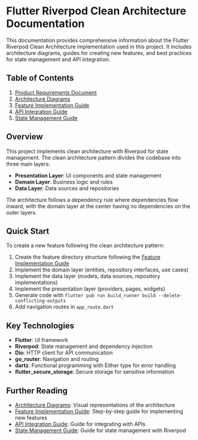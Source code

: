 # Flutter Riverpod Clean Architecture Documentation

This documentation provides comprehensive information about the Flutter Riverpod Clean Architecture implementation used in this project. It includes architecture diagrams, guides for creating new features, and best practices for state management and API integration.

## Table of Contents

1. [Product Requirements Document](../prd.md)
2. [Architecture Diagrams](architecture-diagram.md)
3. [Feature Implementation Guide](feature-guide.md)
4. [API Integration Guide](api-integration.md)
5. [State Management Guide](state-management.md)

## Overview

This project implements clean architecture with Riverpod for state management. The clean architecture pattern divides the codebase into three main layers:

- **Presentation Layer**: UI components and state management
- **Domain Layer**: Business logic and rules
- **Data Layer**: Data sources and repositories

The architecture follows a dependency rule where dependencies flow inward, with the domain layer at the center having no dependencies on the outer layers.

## Quick Start

To create a new feature following the clean architecture pattern:

1. Create the feature directory structure following the [Feature Implementation Guide](feature-guide.md)
2. Implement the domain layer (entities, repository interfaces, use cases)
3. Implement the data layer (models, data sources, repository implementations)
4. Implement the presentation layer (providers, pages, widgets)
5. Generate code with `flutter pub run build_runner build --delete-conflicting-outputs`
6. Add navigation routes in `app_route.dart`

## Key Technologies

- **Flutter**: UI framework
- **Riverpod**: State management and dependency injection
- **Dio**: HTTP client for API communication
- **go_router**: Navigation and routing
- **dartz**: Functional programming with Either type for error handling
- **flutter_secure_storage**: Secure storage for sensitive information

## Further Reading

- [Architecture Diagrams](architecture-diagram.md): Visual representations of the architecture
- [Feature Implementation Guide](feature-guide.md): Step-by-step guide for implementing new features
- [API Integration Guide](api-integration.md): Guide for integrating with APIs
- [State Management Guide](state-management.md): Guide for state management with Riverpod
